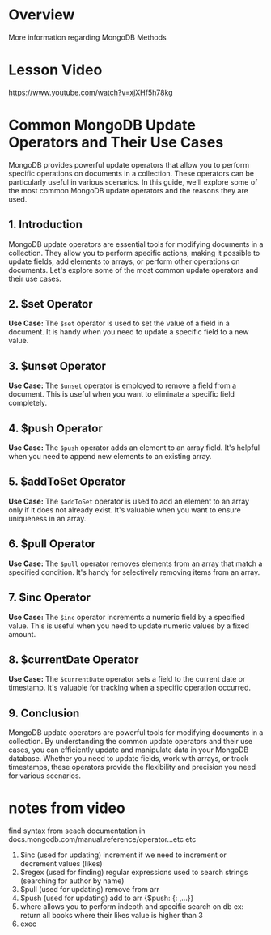 # Overview

More information regarding MongoDB Methods

# Lesson Video

https://www.youtube.com/watch?v=xjXHf5h78kg

# Common MongoDB Update Operators and Their Use Cases

MongoDB provides powerful update operators that allow you to perform specific operations on documents in a collection. These operators can be particularly useful in various scenarios. In this guide, we'll explore some of the most common MongoDB update operators and the reasons they are used.

## 1. Introduction

MongoDB update operators are essential tools for modifying documents in a collection. They allow you to perform specific actions, making it possible to update fields, add elements to arrays, or perform other operations on documents. Let's explore some of the most common update operators and their use cases.

## 2. $set Operator

**Use Case:** The `$set` operator is used to set the value of a field in a document. It is handy when you need to update a specific field to a new value.

## 3. $unset Operator

**Use Case:** The `$unset` operator is employed to remove a field from a document. This is useful when you want to eliminate a specific field completely.

## 4. $push Operator

**Use Case:** The `$push` operator adds an element to an array field. It's helpful when you need to append new elements to an existing array.

## 5. $addToSet Operator

**Use Case:** The `$addToSet` operator is used to add an element to an array only if it does not already exist. It's valuable when you want to ensure uniqueness in an array.

## 6. $pull Operator

**Use Case:** The `$pull` operator removes elements from an array that match a specified condition. It's handy for selectively removing items from an array.

## 7. $inc Operator

**Use Case:** The `$inc` operator increments a numeric field by a specified value. This is useful when you need to update numeric values by a fixed amount.

## 8. $currentDate Operator

**Use Case:** The `$currentDate` operator sets a field to the current date or timestamp. It's valuable for tracking when a specific operation occurred.

## 9. Conclusion

MongoDB update operators are powerful tools for modifying documents in a collection. By understanding the common update operators and their use cases, you can efficiently update and manipulate data in your MongoDB database. Whether you need to update fields, work with arrays, or track timestamps, these operators provide the flexibility and precision you need for various scenarios.

# notes from video 

find syntax from seach documentation in docs.mongodb.com/manual.reference/operator...etc etc 

1. $inc (used for updating)
    increment if we need to increment or decrement values (likes)
2. $regex (used for finding)
    regular expressions used to search strings (searching for author by name)
3. $pull (used for updating)
    remove from arr 
4. $push (used for updating)
    add to arr
    {$push: {<field>: <value1>,...}}
5. where allows you to perform indepth and specific search on db 
    ex: return all books where their likes value is higher than 3 
6. exec
